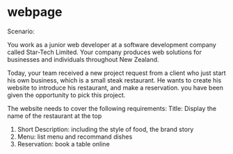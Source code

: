 # webpage

Scenario:

You work as a junior web developer at a software development company called Star-Tech Limited. Your company produces web solutions for businesses and individuals throughout New Zealand. 

Today, your team received a new project request from a client who just start his own business, which is a small steak restaurant. He wants to create his website to introduce his restaurant, and make a reservation. you have been given the opportunity to pick this project.

The website needs to cover the following requirements:
Title: Display the name of the restaurant at the top
1. Short Description: including the style of food, the brand story
2. Menu: list menu and recommand dishes
3. Reservation: book a table online

